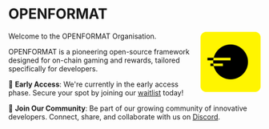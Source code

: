 # OPENFORMAT

<img src="./profile/logo.svg" alt="OPENFORMAT logo" align="right" width="120" />

Welcome to the OPENFORMAT Organisation.

OPENFORMAT is a pioneering open-source framework designed for on-chain gaming and rewards, tailored specifically for developers.

🚀 **Early Access**: We're currently in the early access phase. Secure your spot by joining our [waitlist](https://app.openformat.tech/) today!

🤝 **Join Our Community**: Be part of our growing community of innovative developers. Connect, share, and collaborate with us on [Discord](https://discord.gg/Aays8HBkZ2).
